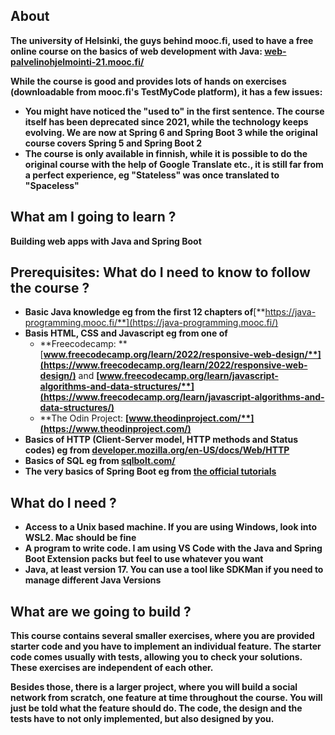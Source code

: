 ## About

**The university of Helsinki, the guys behind mooc.fi, used to have a free
online course on the basics of web development with Java: **[**web-palvelinohjelmointi-21.mooc.fi/**](https://web-palvelinohjelmointi-21.mooc.fi/)****

**While the course is good and provides lots of hands on exercises
(downloadable from mooc.fi's TestMyCode platform), it has a few issues:**

* **You might have noticed the "used to" in the first sentence. The course
  itself has been deprecated since 2021, while the technology keeps evolving.
  We are now at Spring 6 and Spring Boot 3 while the original course
  covers Spring 5 and Spring Boot 2**
* **The course is only available in finnish, while it is possible to do the
  original course with the help of Google Translate etc., it is still far
  from a perfect experience, eg "Stateless" was once translated to
  "Spaceless"**

## **What am I going to learn ?**

**Building web apps with Java and Spring Boot**

## **Prerequisites: What do I need to know to follow the course ?**

* **Basic Java knowledge eg from the first 12 chapters of**[**https://java-programming.mooc.fi/**](https://java-programming.mooc.fi/)
* **Basis HTML, CSS and Javascript eg from ****one**** of**
  * **Freecodecamp: **[**www.freecodecamp.org/learn/2022/responsive-web-design/**](https://www.freecodecamp.org/learn/2022/responsive-web-design/)**  and **[**www.freecodecamp.org/learn/javascript-algorithms-and-data-structures/**](https://www.freecodecamp.org/learn/javascript-algorithms-and-data-structures/)****
  * **The Odin Project: **[**www.theodinproject.com/**](https://www.theodinproject.com/)****
* **Basics of HTTP (Client-Server model, HTTP methods and Status codes) eg from **[**developer.mozilla.org/en-US/docs/Web/HTTP**](https://developer.mozilla.org/en-US/docs/Web/HTTP)****
* **Basics of SQL eg from **[**sqlbolt.com/**](https://sqlbolt.com/)****
* **The very basics of Spring Boot eg from [the official tutorials](https://spring.io/guides/gs/spring-boot/)**

## **What do I need ?**

* **Access to a Unix based machine. If you are using Windows, look into WSL2. Mac should be fine**
* **A program to write code. I am using VS Code with the Java and Spring Boot Extension packs but feel to use whatever you want**
* **Java, at least version 17. You can use a tool like SDKMan if you need to manage different Java Versions**

## **What are we going to build ?**

**This course contains several smaller exercises, where you are provided
starter code and you have to implement an individual feature. The
starter code comes usually with tests, allowing you to check your
solutions. These exercises are independent of each other.**

**Besides those, there is a larger project, where you will build a social network
from scratch, one feature at time throughout the course. You will just
be told what the feature should do. The code, the design and the tests
have to not only implemented, but also designed by you.**
